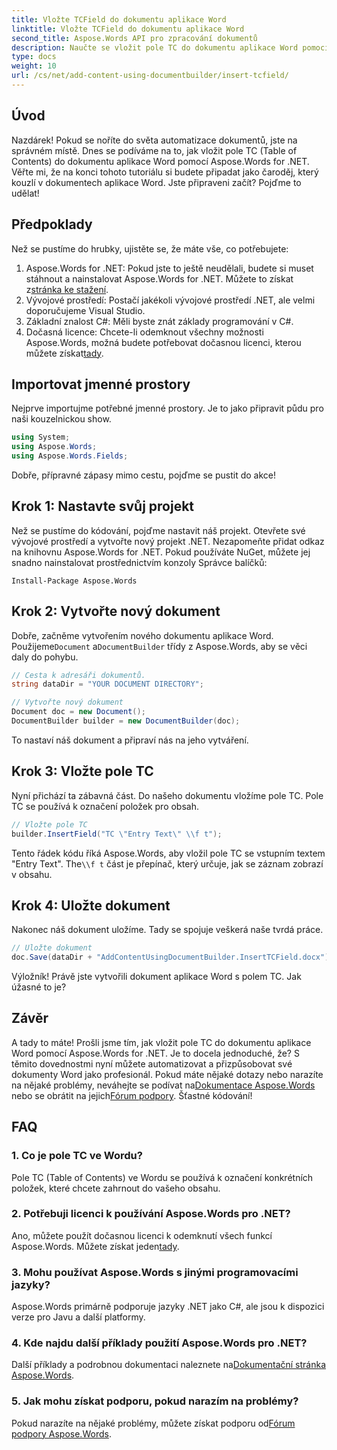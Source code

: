 ```yaml
---
title: Vložte TCField do dokumentu aplikace Word
linktitle: Vložte TCField do dokumentu aplikace Word
second_title: Aspose.Words API pro zpracování dokumentů
description: Naučte se vložit pole TC do dokumentu aplikace Word pomocí Aspose.Words for .NET. Postupujte podle našeho podrobného průvodce pro bezproblémovou automatizaci dokumentů.
type: docs
weight: 10
url: /cs/net/add-content-using-documentbuilder/insert-tcfield/
---
```

## Úvod

Nazdárek! Pokud se noříte do světa automatizace dokumentů, jste na správném místě. Dnes se podíváme na to, jak vložit pole TC (Table of Contents) do dokumentu aplikace Word pomocí Aspose.Words for .NET. Věřte mi, že na konci tohoto tutoriálu si budete připadat jako čaroděj, který kouzlí v dokumentech aplikace Word. Jste připraveni začít? Pojďme to udělat!

## Předpoklady

Než se pustíme do hrubky, ujistěte se, že máte vše, co potřebujete:

1.  Aspose.Words for .NET: Pokud jste to ještě neudělali, budete si muset stáhnout a nainstalovat Aspose.Words for .NET. Můžete to získat z[stránka ke stažení](https://releases.aspose.com/words/net/).
2. Vývojové prostředí: Postačí jakékoli vývojové prostředí .NET, ale velmi doporučujeme Visual Studio.
3. Základní znalost C#: Měli byste znát základy programování v C#.
4.  Dočasná licence: Chcete-li odemknout všechny možnosti Aspose.Words, možná budete potřebovat dočasnou licenci, kterou můžete získat[tady](https://purchase.aspose.com/temporary-license/).

## Importovat jmenné prostory

Nejprve importujme potřebné jmenné prostory. Je to jako připravit půdu pro naši kouzelnickou show.

```csharp
using System;
using Aspose.Words;
using Aspose.Words.Fields;
```

Dobře, přípravné zápasy mimo cestu, pojďme se pustit do akce!

## Krok 1: Nastavte svůj projekt

Než se pustíme do kódování, pojďme nastavit náš projekt. Otevřete své vývojové prostředí a vytvořte nový projekt .NET. Nezapomeňte přidat odkaz na knihovnu Aspose.Words for .NET. Pokud používáte NuGet, můžete jej snadno nainstalovat prostřednictvím konzoly Správce balíčků:

```shell
Install-Package Aspose.Words
```

## Krok 2: Vytvořte nový dokument

 Dobře, začněme vytvořením nového dokumentu aplikace Word. Použijeme`Document` a`DocumentBuilder` třídy z Aspose.Words, aby se věci daly do pohybu.

```csharp
// Cesta k adresáři dokumentů.
string dataDir = "YOUR DOCUMENT DIRECTORY";

// Vytvořte nový dokument
Document doc = new Document();
DocumentBuilder builder = new DocumentBuilder(doc);
```

To nastaví náš dokument a připraví nás na jeho vytváření.

## Krok 3: Vložte pole TC

Nyní přichází ta zábavná část. Do našeho dokumentu vložíme pole TC. Pole TC se používá k označení položek pro obsah.

```csharp
// Vložte pole TC
builder.InsertField("TC \"Entry Text\" \\f t");
```

 Tento řádek kódu říká Aspose.Words, aby vložil pole TC se vstupním textem "Entry Text". The`\\f t` část je přepínač, který určuje, jak se záznam zobrazí v obsahu.

## Krok 4: Uložte dokument

Nakonec náš dokument uložíme. Tady se spojuje veškerá naše tvrdá práce.

```csharp
// Uložte dokument
doc.Save(dataDir + "AddContentUsingDocumentBuilder.InsertTCField.docx");
```

Výložník! Právě jste vytvořili dokument aplikace Word s polem TC. Jak úžasné to je?

## Závěr

 A tady to máte! Prošli jsme tím, jak vložit pole TC do dokumentu aplikace Word pomocí Aspose.Words for .NET. Je to docela jednoduché, že? S těmito dovednostmi nyní můžete automatizovat a přizpůsobovat své dokumenty Word jako profesionál. Pokud máte nějaké dotazy nebo narazíte na nějaké problémy, neváhejte se podívat na[Dokumentace Aspose.Words](https://reference.aspose.com/words/net/) nebo se obrátit na jejich[Fórum podpory](https://forum.aspose.com/c/words/8). Šťastné kódování!

## FAQ

### 1. Co je pole TC ve Wordu?

Pole TC (Table of Contents) ve Wordu se používá k označení konkrétních položek, které chcete zahrnout do vašeho obsahu.

### 2. Potřebuji licenci k používání Aspose.Words pro .NET?

 Ano, můžete použít dočasnou licenci k odemknutí všech funkcí Aspose.Words. Můžete získat jeden[tady](https://purchase.aspose.com/temporary-license/).

### 3. Mohu používat Aspose.Words s jinými programovacími jazyky?

Aspose.Words primárně podporuje jazyky .NET jako C#, ale jsou k dispozici verze pro Javu a další platformy.

### 4. Kde najdu další příklady použití Aspose.Words pro .NET?

 Další příklady a podrobnou dokumentaci naleznete na[Dokumentační stránka Aspose.Words](https://reference.aspose.com/words/net/).

### 5. Jak mohu získat podporu, pokud narazím na problémy?

 Pokud narazíte na nějaké problémy, můžete získat podporu od[Fórum podpory Aspose.Words](https://forum.aspose.com/c/words/8).

